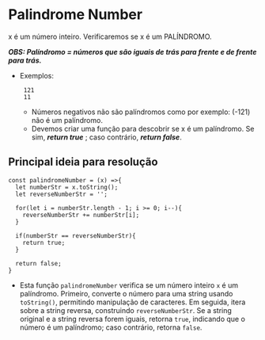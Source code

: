 # Palindrome Number
  x é um número inteiro.
  Verificaremos se x é um PALÍNDROMO.
  
  ***OBS: Palíndromo = números que são iguais de trás para frente e de frente para trás.***
  - Exemplos:
    ```
     121
     11
    ```
    - Números negativos não são palíndromos como por exemplo: (-121) não é um palíndromo.
    - Devemos criar uma função para descobrir se x é um palíndromo. Se sim,
    ***return true*** ; caso contrário, ***return false***.


## Principal ideia para resolução
  ```
  const palindromeNumber = (x) =>{
    let numberStr = x.toString();
    let reverseNumberStr = '';

    for(let i = numberStr.length - 1; i >= 0; i--){
      reverseNumberStr += numberStr[i];
    }

    if(numberStr == reverseNumberStr){
      return true;
    }

    return false;
  } 
  ```
  - Esta função `palindromeNumber` verifica se um número inteiro `x` é um palíndromo. Primeiro, converte o número para uma string usando `toString()`, permitindo manipulação de caracteres. Em seguida, itera sobre a string reversa, construindo `reverseNumberStr`. Se a string original e a string reversa forem iguais, retorna `true`, indicando que o número é um palíndromo; caso contrário, retorna `false`.
